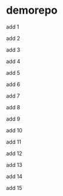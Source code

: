 # demorepo

add 1

add 2

add 3

add 4

add 5

add 6

add 7

add 8

add 9

add 10

add 11

add 12

add 13

add 14

add 15
